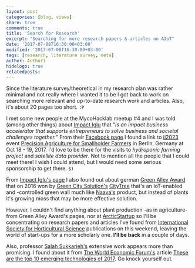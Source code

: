 ```yaml
---
layout: post
categories: [blog, views]
share: true
comments: true
title: 'Search for Research'
excerpt: "Searching for more research papers & articles on AIoT"
date: '2017-07-08T16:30:00+03:00'
modified: '2017-07-08T16:30:00+03:00'
tags: [research, literature survey, meta]
author: Author1
hidelogo: true
relatedposts:
---
```

Since the literature survey/theoretical in my research plan was rather minimal and not really where I wanted it to be I got back to work on searching more relevant and up-to-date research work and articles. Also, it's about 20 pages too short. `:P`

I met some new people at the MycoHacklab meetup #4 and I was told (among other things) about [Impact Iglu](http://impactiglu.org) that "*is an impact business accelerator that supports entrepreneurs to solve business and societal challenges together.*" From their [Facebook page](https://www.facebook.com/impactiglu/) I found a link to [ii2023](http://www.ii2030.com) event [Precision Agriculture for Smallholder Farmers](http://www.ii2030.com/tracks/precision-agriculture/) in Berlin, Germany at Oct 18 - 19, 2017. I'd love to be there for the visits to *hydroponic farming project* and *satellite data provider*. Not to mention all the people that I could meet there! I wish I could attend, but I would need some serious sponsorship to get there. `$)`

From [Impact Iglu's page](http://impactiglu.org) I also found out about german [Green Alley Award](http://green-alley-award.com) that on 2016 won by [Green City Solution's](https://greencitysolutions.de/en/) [CityTree](https://greencitysolutions.de/en/solutions/) that's an IoT-enabled and -controlled green wall much like [Naava's](https://www.naava.io) product, but instead of plants it's growing moss that may be more effective solution.

However, I couldn't find anything about plant production -as in agriculture- from Green Alley Award's pages, nor at [ArcticStartup](http://arcticstartup.com) so I'll be concentrating on research papers and articles I've found from [International Society for Horticultural Science](http://www.ishs.org) publications on this weekend, leaving the world of start-ups for a more scholarly one. **I'll be back** in a couple of days.

Also, professor [Salah Sukkarieh's](http://sydney.edu.au/engineering/people/salah.sukkarieh.php) extensive work appears more than promising. I found about it from [The World Economic Forum's](https://www.weforum.org) article [These are the top 10 emerging technologies of 2017](https://www.weforum.org/agenda/2017/06/these-are-the-top-10-emerging-technologies-of-2017/). Go knock yourself out.







